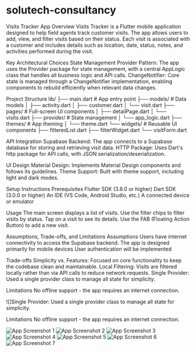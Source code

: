 # solutech-consultancy
Visits Tracker App
Overview
Visits Tracker is a Flutter mobile application designed to help field agents track customer visits. The app allows users to add, view, and filter visits based on their status. Each visit is associated with a customer and includes details such as location, date, status, notes, and activities performed during the visit.

Key Architectural Choices
State Management
Provider Pattern: The app uses the Provider package for state management, with a central AppLogic class that handles all business logic and API calls.
ChangeNotifier: Core state is managed through a ChangeNotifier implementation, enabling components to rebuild efficiently when relevant data changes.


Project Structure
lib/
  ├── main.dart           # App entry point
  ├── models/             # Data models
  │   ├── activity.dart
  │   ├── customer.dart
  │   └── visit.dart
  ├── pages/              # Full-screen UI components
  │   ├── detailPage.dart
  │   └── visits.dart
  ├── provider/           # State management
  │   └── app_logic.dart
  ├── themes/             # App theming
  │   └── theme.dart
  └── widgets/            # Reusable UI components
      ├── filteredList.dart
      ├── filterWidget.dart
      └── visitForm.dart

API Integration
Supabase Backend: The app connects to a Supabase database for storing and retrieving visit data.
HTTP Package: Uses Dart's http package for API calls, with JSON serialization/deserialization.

UI Design
Material Design: Implements Material Design components and follows its guidelines.
Theme Support: Built with theme support, including light and dark modes.

Setup Instructions
Prerequisites
Flutter SDK (3.8.0 or higher)
Dart SDK (3.0.0 or higher)
An IDE (VS Code, Android Studio, etc.)
A connected device or emulator

Usage
The main screen displays a list of visits.
Use the filter chips to filter visits by status.
Tap on a visit to see its details.
Use the FAB (Floating Action Button) to add a new visit.

Assumptions, Trade-offs, and Limitations
Assumptions
Users have internet connectivity to access the Supabase backend.
The app is designed primarily for mobile devices
User authentication will be implemented

Trade-offs
Simplicity vs. Features: Focused on core functionality to keep the codebase clean and maintainable.
Local Filtering: Visits are filtered locally rather than via API calls to reduce network requests.
Single Provider: Used a single provider class to manage all state for simplicity.

Limitations
No offline support - the app requires an internet connection.

![]Single Provider: Used a single provider class to manage all state for simplicity.

Limitations
No offline support - the app requires an internet connection.

![App Screenshot 1](visits_tracker/images/img1.jpg)
![App Screenshot 2](visits_tracker/images/img2.jpg)
![App Screenshot 3](visits_tracker/images/img3.jpg)
![App Screenshot 4](visits_tracker/images/img4.jpg)
![App Screenshot 5](visits_tracker/images/img5.jpg)
![App Screenshot 6](visits_tracker/images/img6.jpg)
![App Screenshot 7](visits_tracker/images/img7.jpg)
